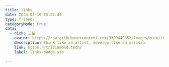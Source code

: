 ```yaml
---
title: links
date: 2024-03-19 15:22:44
type: friends
categoryMode: true
data:
  - nick: 三钻
    avatar: https://raw.githubusercontent.com/3309446352/Images/main/img/preview.jpg
    description: Think like an artist, develop like an artisan.
    link: https://tridiamond.tech/
    label: links-badge-vip

---
```

